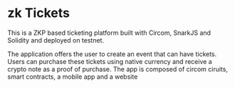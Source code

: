 # zk Tickets

This is a ZKP based ticketing platform built with Circom, SnarkJS and Solidity and deployed on testnet.

The application offers the user to create an event that can have tickets. Users can purchase these tickets using native currency and receive a crypto note as a proof of purchase. The app is composed of circom ciruits, smart contracts, a mobile app and a website
